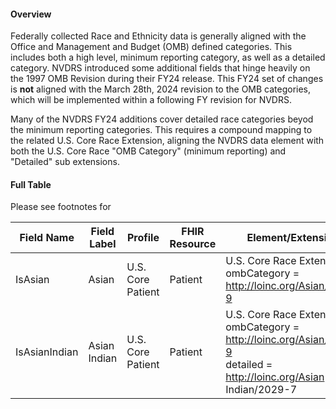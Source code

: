 #### Overview

Federally collected Race and Ethnicity data is generally aligned with the Office and Management and Budget (OMB) defined categories. This includes both a high level, minimum reporting category, as well as a detailed category. NVDRS introduced some additional fields that hinge heavily on the 1997 OMB Revision during their FY24 release. This FY24 set of changes is **not** aligned with the March 28th, 2024 revision to the OMB categories, which will be implemented within a following FY revision for NVDRS.

Many of the NVDRS FY24 additions cover detailed race categories beyod the minimum reporting categories. This requires a compound mapping to the related U.S. Core Race Extension, aligning the NVDRS data element with both the U.S. Core Race "OMB Category" (minimum reporting) and "Detailed" sub extensions.

#### Full Table

Please see footnotes for 

| Field Name | Field Label | Profile | FHIR Resource | Element/Extension
|---|---|---|---|---|
| IsAsian | Asian | U.S. Core Patient | Patient | U.S. Core Race Extension<br>ombCategory = http://loinc.org/Asian/2028-9
| IsAsianIndian | Asian Indian | U.S. Core Patient | Patient | U.S. Core Race Extension<br>ombCategory = http://loinc.org/Asian/2028-9<br>detailed = http://loinc.org/Asian Indian/2029-7
